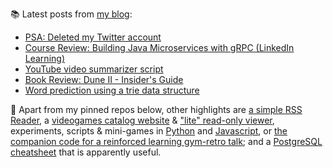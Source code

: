 
📚 Latest posts from <a href="https://blog.kartones.net/">my blog</a>:

<!--START_SECTION:blogposts-->
* [PSA: Deleted my Twitter account](https:&#x2F;&#x2F;blog.kartones.net&#x2F;post&#x2F;deleted-my-twitter-account&#x2F;)
* [Course Review: Building Java Microservices with gRPC (LinkedIn Learning)](https:&#x2F;&#x2F;blog.kartones.net&#x2F;post&#x2F;course-review-java-microservices-with-grpc-linkedin-learning&#x2F;)
* [YouTube video summarizer script](https:&#x2F;&#x2F;blog.kartones.net&#x2F;post&#x2F;youtube-video-summarizer&#x2F;)
* [Book Review: Dune II - Insider&#39;s Guide](https:&#x2F;&#x2F;blog.kartones.net&#x2F;post&#x2F;book-review-dune-2-insiders-guide&#x2F;)
* [Word prediction using a trie data structure](https:&#x2F;&#x2F;blog.kartones.net&#x2F;post&#x2F;word-prediction-using-trie-data-structure&#x2F;)
<!--END_SECTION:blogposts-->


📌 Apart from my pinned repos below, other highlights are [a simple RSS Reader](https://github.com/Kartones/pbrr#pbrr---pretty-basic-rss-reader), a [videogames catalog website](https://github.com/Kartones/finished-games#finished-games) & ["lite" read-only viewer](https://github.com/Kartones/fg-viewer#finished-games-viewer), experiments, scripts & mini-games in [Python](https://github.com/Kartones/python#python-assorted-code) and [Javascript](https://github.com/Kartones/JSAssorted#javascript-assorted-code), or [the companion code for a reinforced learning gym-retro talk](https://github.com/Kartones/mindcamp-x-gym-retro#mindcamp-x-gym-retro-talk-companion-code-and-images); and a [PostgreSQL cheatsheet](https://gist.github.com/Kartones/dd3ff5ec5ea238d4c546) that is apparently useful.

